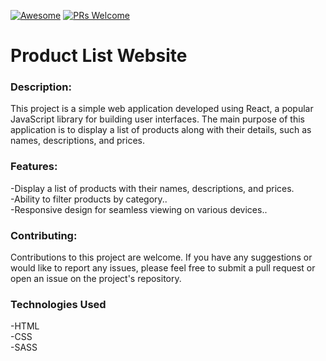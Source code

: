[![Awesome](https://awesome.re/badge-flat2.svg)](https://github.com/zbetcheckin/Security_list)
[![PRs Welcome](https://img.shields.io/badge/PRs-welcome-brightgreen.svg?style=flat-square)](http://makeapullrequest.com)


# Product List Website

### Description:
This project is a simple web application developed using React, a popular JavaScript library for building user interfaces. The main purpose of this application is to display a list of products along with their details, such as names, descriptions, and prices.


### Features:

-Display a list of products with their names, descriptions, and prices. <br>
-Ability to filter products by category..<br>
-Responsive design for seamless viewing on various devices..<br>

### Contributing:
Contributions to this project are welcome. If you have any suggestions or would like to report any issues, please feel free to submit a pull request or open an issue on the project's repository.

### Technologies Used
-HTML<br>
-CSS<br>
-SASS


